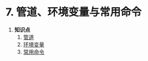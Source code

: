# 7. 管道、环境变量与常用命令

1. **知识点**
   1. [管道](./folder/管道/管道.md)
   2. [环境变量](./folder/环境变量/环境变量.md)
   3. [常用命令](./folder/常用命令/常用命令.md)

